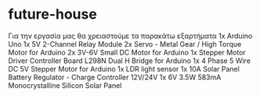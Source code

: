 # future-house

Για την εργασία μας θα χρειαστούμε τα παρακάτω εξαρτήματα
	1x Arduino Uno
	1x 5V 2-Channel Relay Module
	2x Servo - Metal Gear / High Torque Motor for Arduino
	2x 3V-6V Small DC Motor for Arduino
	1x Stepper Motor Driver Controller Board L298N Dual H Bridge for Arduino
	1x 4 Phase 5 Wire DC 5V Stepper Motor for Arduino
	1x LDR light sensor
	1x 10A Solar Panel Battery Regulator - Charge Controller 12V/24V
	1x 6V 3.5W 583mA Monocrystalline Silicon Solar Panel
	
